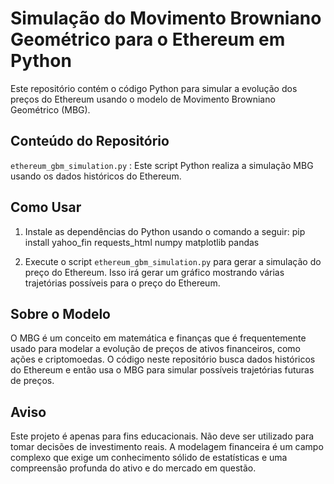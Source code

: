 # Simulação do Movimento Browniano Geométrico para o Ethereum em Python

Este repositório contém o código Python para simular a evolução dos preços do Ethereum usando o modelo de Movimento Browniano Geométrico (MBG).

## Conteúdo do Repositório

`ethereum_gbm_simulation.py` : Este script Python realiza a simulação MBG usando os dados históricos do Ethereum.

## Como Usar

1. Instale as dependências do Python usando o comando a seguir:
   pip install yahoo_fin requests_html numpy matplotlib pandas


2. Execute o script `ethereum_gbm_simulation.py` para gerar a simulação do preço do Ethereum. Isso irá gerar um gráfico mostrando várias trajetórias possíveis para o preço do Ethereum.

## Sobre o Modelo

O MBG é um conceito em matemática e finanças que é frequentemente usado para modelar a evolução de preços de ativos financeiros, como ações e criptomoedas. O código neste repositório busca dados históricos do Ethereum e então usa o MBG para simular possíveis trajetórias futuras de preços.

## Aviso

Este projeto é apenas para fins educacionais. Não deve ser utilizado para tomar decisões de investimento reais. A modelagem financeira é um campo complexo que exige um conhecimento sólido de estatísticas e uma compreensão profunda do ativo e do mercado em questão.

